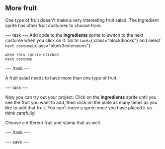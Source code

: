 ## More fruit
One type of fruit doesn't make a very interesting fruit salad. The Ingredient sprite has other fruit costumes to choose from.

--- task ---
Add code to the **Ingredients** sprite to switch to the next costume when you click on it. Go to `Looks`{:class="block3looks"} and select `next costume`{:class="block3extensions"}:

```blocks3
when this sprite clicked
next costume
```
--- /task ---

A fruit salad needs to have more than one type of fruit.

--- task ---

Now you can try out your project. Click on the **Ingredients** sprite until you see the fruit you want to add, then click on the plate as many times as you like to add that fruit. You can't move a sprite once you have placed it so think carefully!

Choose a different fruit and stamp that as well. 

--- /task ---

--- save ---
